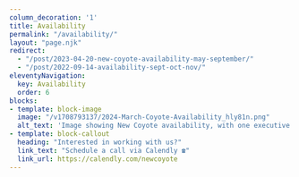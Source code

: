 ```yaml
---
column_decoration: '1'
title: Availability
permalink: "/availability/"
layout: "page.njk"
redirect:
  - "/post/2023-04-20-new-coyote-availability-may-september/"
  - "/post/2022-09-14-availability-sept-oct-nov/"
eleventyNavigation:
  key: Availability
  order: 6
blocks:
- template: block-image
  image: "/v1708793137/2024-March-Coyote-Availability_hly81n.png"
  alt_text: 'Image showing New Coyote availability, with one executive training spot open, speaking open in May, and speaking and training open in June and July.'
- template: block-callout
  heading: "Interested in working with us?"
  link_text: "Schedule a call via Calendly ☎️"
  link_url: https://calendly.com/newcoyote
---
```

